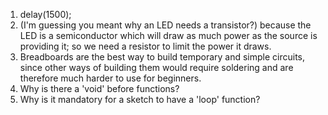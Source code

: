 1) delay(1500);
2) (I'm guessing you meant why an LED needs a transistor?) because the LED is a semiconductor which will draw as much power as the source is providing it; so we need a resistor to limit the power it draws.
3) Breadboards are the best way to build temporary and simple circuits, since other ways of building them would require soldering and are therefore much harder to use for beginners.
4) Why is there a 'void' before functions? 
5) Why is it mandatory for a sketch to have a 'loop' function?
